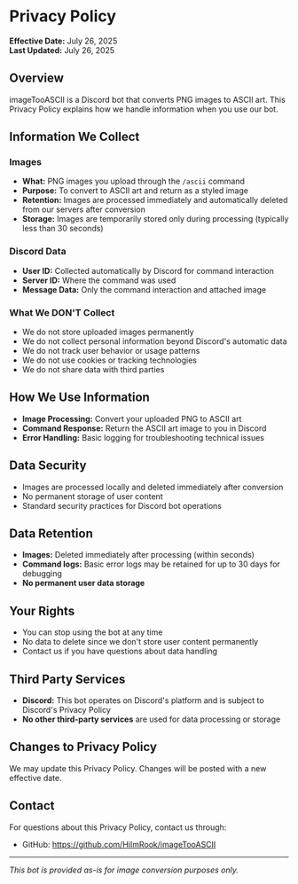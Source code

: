 # Privacy Policy

**Effective Date:** July 26, 2025  
**Last Updated:** July 26, 2025

## Overview

imageTooASCII is a Discord bot that converts PNG images to ASCII art. This Privacy Policy explains how we handle information when you use our bot.

## Information We Collect

### Images
- **What:** PNG images you upload through the `/ascii` command
- **Purpose:** To convert to ASCII art and return as a styled image
- **Retention:** Images are processed immediately and automatically deleted from our servers after conversion
- **Storage:** Images are temporarily stored only during processing (typically less than 30 seconds)

### Discord Data
- **User ID:** Collected automatically by Discord for command interaction
- **Server ID:** Where the command was used
- **Message Data:** Only the command interaction and attached image

### What We DON'T Collect
- We do not store uploaded images permanently
- We do not collect personal information beyond Discord's automatic data
- We do not track user behavior or usage patterns
- We do not use cookies or tracking technologies
- We do not share data with third parties

## How We Use Information

- **Image Processing:** Convert your uploaded PNG to ASCII art
- **Command Response:** Return the ASCII art image to you in Discord
- **Error Handling:** Basic logging for troubleshooting technical issues

## Data Security

- Images are processed locally and deleted immediately after conversion
- No permanent storage of user content
- Standard security practices for Discord bot operations

## Data Retention

- **Images:** Deleted immediately after processing (within seconds)
- **Command logs:** Basic error logs may be retained for up to 30 days for debugging
- **No permanent user data storage**

## Your Rights

- You can stop using the bot at any time
- No data to delete since we don't store user content permanently
- Contact us if you have questions about data handling

## Third Party Services

- **Discord:** This bot operates on Discord's platform and is subject to Discord's Privacy Policy
- **No other third-party services** are used for data processing or storage

## Changes to Privacy Policy

We may update this Privacy Policy. Changes will be posted with a new effective date.

## Contact

For questions about this Privacy Policy, contact us through:
- GitHub: https://github.com/HiImRook/imageTooASCII

---

*This bot is provided as-is for image conversion purposes only.*
